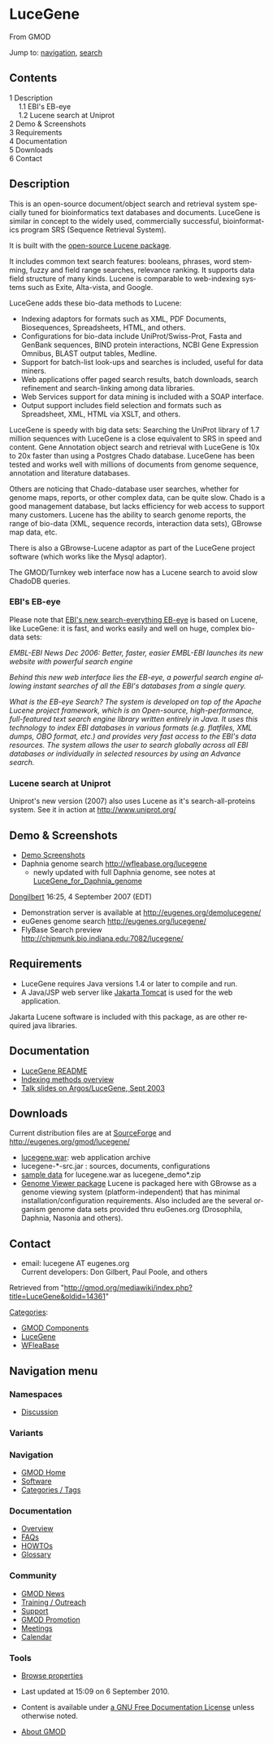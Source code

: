 <div id="mw-page-base" class="noprint">

</div>

<div id="mw-head-base" class="noprint">

</div>

<div id="content" class="mw-body" role="main">

<span id="top"></span>

<div id="mw-js-message" style="display:none;">

</div>



# <span dir="auto">LuceGene</span>

<div id="bodyContent">

<div id="siteSub">

From GMOD

</div>

<div id="contentSub">

</div>

<div id="jump-to-nav" class="mw-jump">

Jump to: [navigation](#mw-navigation), [search](#p-search)

</div>

<div id="mw-content-text" class="mw-content-ltr" lang="en" dir="ltr">

<div id="toc" class="toc">

<div id="toctitle">

## Contents

</div>

- [<span class="tocnumber">1</span>
  <span class="toctext">Description</span>](#Description)
  - [<span class="tocnumber">1.1</span> <span class="toctext">EBI's
    EB-eye</span>](#EBI.27s_EB-eye)
  - [<span class="tocnumber">1.2</span> <span class="toctext">Lucene
    search at Uniprot</span>](#Lucene_search_at_Uniprot)
- [<span class="tocnumber">2</span> <span class="toctext">Demo &
  Screenshots</span>](#Demo_.26_Screenshots)
- [<span class="tocnumber">3</span>
  <span class="toctext">Requirements</span>](#Requirements)
- [<span class="tocnumber">4</span>
  <span class="toctext">Documentation</span>](#Documentation)
- [<span class="tocnumber">5</span>
  <span class="toctext">Downloads</span>](#Downloads)
- [<span class="tocnumber">6</span>
  <span class="toctext">Contact</span>](#Contact)

</div>

## <span id="Description" class="mw-headline">Description</span>

This is an open-source document/object search and retrieval system
specially tuned for bioinformatics text databases and documents.
LuceGene is similar in concept to the widely used, commercially
successful, bioinformatics program SRS (Sequence Retrieval System).

It is built with the
<a href="http://jakarta.apache.org/lucene/" class="external text"
rel="nofollow">open-source Lucene package</a>.

It includes common text search features: booleans, phrases, word
stemming, fuzzy and field range searches, relevance ranking. It supports
data field structure of many kinds. Lucene is comparable to web-indexing
systems such as Exite, Alta-vista, and Google.

LuceGene adds these bio-data methods to Lucene:

- Indexing adaptors for formats such as XML, PDF Documents,
  Biosequences, Spreadsheets, HTML, and others.
- Configurations for bio-data include UniProt/Swiss-Prot, Fasta and
  GenBank sequences, BIND protein interactions, NCBI Gene Expression
  Omnibus, BLAST output tables, Medline.
- Support for batch-list look-ups and searches is included, useful for
  data miners.
- Web applications offer paged search results, batch downloads, search
  refinement and search-linking among data libraries.
- Web Services support for data mining is included with a SOAP
  interface.
- Output support includes field selection and formats such as
  Spreadsheet, XML, HTML via XSLT, and others.

LuceGene is speedy with big data sets: Searching the UniProt library of
1.7 million sequences with LuceGene is a close equivalent to SRS in
speed and content. Gene Annotation object search and retrieval with
LuceGene is 10x to 20x faster than using a Postgres Chado database.
LuceGene has been tested and works well with millions of documents from
genome sequence, annotation and literature databases.

Others are noticing that Chado-database user searches, whether for
genome maps, reports, or other complex data, can be quite slow. Chado is
a good management database, but lacks efficiency for web access to
support many customers. Lucene has the ability to search genome reports,
the range of bio-data (XML, sequence records, interaction data sets),
GBrowse map data, etc.

There is also a GBrowse-Lucene adaptor as part of the LuceGene project
software (which works like the Mysql adaptor).

The GMOD/Turnkey web interface now has a Lucene search to avoid slow
ChadoDB queries.

### <span id="EBI.27s_EB-eye" class="mw-headline">EBI's EB-eye</span>

Please note that
<a href="http://www.ebi.ac.uk/inc/help/search_help.html"
class="external text" rel="nofollow">EBI's new search-everything
EB-eye</a> is based on Lucene, like LuceGene: it is fast, and works
easily and well on huge, complex bio-data sets:

*EMBL-EBI News Dec 2006: Better, faster, easier EMBL-EBI launches its
new website with powerful search engine*

*Behind this new web interface lies the EB-eye, a powerful search engine
allowing instant searches of all the EBI's databases from a single
query.*

*What is the EB-eye Search? The system is developed on top of the Apache
Lucene project framework, which is an Open-source, high-performance,
full-featured text search engine library written entirely in Java. It
uses this technology to index EBI databases in various formats (e.g.
flatfiles, XML dumps, OBO format, etc.) and provides very fast access to
the EBI's data resources. The system allows the user to search globally
across all EBI databases or individually in selected resources by using
an Advance search.*

### <span id="Lucene_search_at_Uniprot" class="mw-headline">Lucene search at Uniprot</span>

Uniprot's new version (2007) also uses Lucene as it's
search-all-proteins system. See it in action at
<a href="http://www.uniprot.org/" class="external free"
rel="nofollow">http://www.uniprot.org/</a>

## <span id="Demo_.26_Screenshots" class="mw-headline">Demo & Screenshots</span>

- [Demo Screenshots](LuceGene_Screenshots "LuceGene Screenshots")
- Daphnia genome search
  <a href="http://wfleabase.org/lucegene" class="external free"
  rel="nofollow">http://wfleabase.org/lucegene</a>
  - newly updated with full Daphnia genome, see notes at
    [LuceGene_for_Daphnia_genome](LuceGene_for_Daphnia_genome "LuceGene for Daphnia genome")

[Dongilbert](User:Dongilbert "User:Dongilbert") 16:25, 4 September 2007
(EDT)

- Demonstration server is available at
  <a href="http://eugenes.org/demolucegene/" class="external free"
  rel="nofollow">http://eugenes.org/demolucegene/</a>
- euGenes genome search
  <a href="http://eugenes.org/lucegene/" class="external free"
  rel="nofollow">http://eugenes.org/lucegene/</a>
- FlyBase Search preview
  <a href="http://chipmunk.bio.indiana.edu:7082/lucegene/"
  class="external free"
  rel="nofollow">http://chipmunk.bio.indiana.edu:7082/lucegene/</a>

## <span id="Requirements" class="mw-headline">Requirements</span>

- LuceGene requires Java versions 1.4 or later to compile and run.
- A Java/JSP web server like
  <a href="http://tomcat.apache.org/" class="external text"
  rel="nofollow">Jakarta Tomcat</a> is used for the web application.

Jakarta Lucene software is included with this package, as are other
required java libraries.

## <span id="Documentation" class="mw-headline">Documentation</span>

- <a href="../mediawiki/images/f/fc/Lucegene-readme.txt" class="internal"
  title="Lucegene-readme.txt">LuceGene README</a>
- <a href="../mediawiki/images/f/fd/Lucegene-index-overview.txt"
  class="internal" title="Lucegene-index-overview.txt">Indexing methods
  overview</a>
- <a href="../mediawiki/images/0/07/Gmod-argos-sep03.pdf" class="internal"
  title="Gmod-argos-sep03.pdf">Talk slides on Argos/LuceGene, Sept
  2003</a>

## <span id="Downloads" class="mw-headline">Downloads</span>

Current distribution files are at <a
href="http://sourceforge.net/project/showfiles.php?group_id=27707&amp;package_id=120452"
class="external text" rel="nofollow">SourceForge</a> and
<a href="http://eugenes.org/gmod/lucegene/" class="external free"
rel="nofollow">http://eugenes.org/gmod/lucegene/</a>

- <a href="http://prdownloads.sourceforge.net/gmod/lucegene.war"
  class="external text" rel="nofollow">lucegene.war</a>: web application
  archive
- lucegene-\*-src.jar : sources, documents, configurations
- <a href="http://eugenes.org/gmod/lucegene/dist/" class="external text"
  rel="nofollow">sample data</a> for lucegene.war as lucegene_demo\*.zip
- <a href="http://eugenes.org/gmod/genomeview-package2008/"
  class="external text" rel="nofollow">Genome Viewer package</a> Lucene
  is packaged here with GBrowse as a genome viewing system
  (platform-independent) that has minimal installation/configuration
  requirements. Also included are the several organism genome data sets
  provided thru euGenes.org (Drosophila, Daphnia, Nasonia and others).

## <span id="Contact" class="mw-headline">Contact</span>

- email: lucegene AT eugenes.org  
  Current developers: Don Gilbert, Paul Poole, and others

</div>

<div class="printfooter">

Retrieved from
"<http://gmod.org/mediawiki/index.php?title=LuceGene&oldid=14361>"

</div>

<div id="catlinks" class="catlinks">

<div id="mw-normal-catlinks" class="mw-normal-catlinks">

[Categories](Special:Categories "Special:Categories"):

- [GMOD Components](Category:GMOD_Components "Category:GMOD Components")
- [LuceGene](Category:LuceGene "Category:LuceGene")
- [WFleaBase](Category:WFleaBase "Category:WFleaBase")

</div>

</div>

<div class="visualClear">

</div>

</div>

</div>

<div id="mw-navigation">

## Navigation menu

<div id="mw-head">



<div id="left-navigation">

<div id="p-namespaces" class="vectorTabs" role="navigation"
aria-labelledby="p-namespaces-label">

### Namespaces


- <span id="ca-talk"><a href="Talk:LuceGene" accesskey="t"
  title="Discussion about the content page [t]">Discussion</a></span>

</div>

<div id="p-variants" class="vectorMenu emptyPortlet" role="navigation"
aria-labelledby="p-variants-label">

### 

### Variants[](#)

<div class="menu">

</div>

</div>

</div>





</div>

</div>

</div>

<div id="mw-panel">

<div id="p-logo" role="banner">

<a href="Main_Page"
style="background-image: url(../images/GMOD-cogs.png);"
title="Visit the main page"></a>

</div>

<div id="p-Navigation" class="portal" role="navigation"
aria-labelledby="p-Navigation-label">

### Navigation

<div class="body">

- <span id="n-GMOD-Home">[GMOD Home](Main_Page)</span>
- <span id="n-Software">[Software](GMOD_Components)</span>
- <span id="n-Categories-.2F-Tags">[Categories /
  Tags](Categories)</span>

</div>

</div>

<div id="p-Documentation" class="portal" role="navigation"
aria-labelledby="p-Documentation-label">

### Documentation

<div class="body">

- <span id="n-Overview">[Overview](Overview)</span>
- <span id="n-FAQs">[FAQs](Category:FAQ)</span>
- <span id="n-HOWTOs">[HOWTOs](Category:HOWTO)</span>
- <span id="n-Glossary">[Glossary](Glossary)</span>

</div>

</div>

<div id="p-Community" class="portal" role="navigation"
aria-labelledby="p-Community-label">

### Community

<div class="body">

- <span id="n-GMOD-News">[GMOD News](GMOD_News)</span>
- <span id="n-Training-.2F-Outreach">[Training /
  Outreach](Training_and_Outreach)</span>
- <span id="n-Support">[Support](Support)</span>
- <span id="n-GMOD-Promotion">[GMOD Promotion](GMOD_Promotion)</span>
- <span id="n-Meetings">[Meetings](Meetings)</span>
- <span id="n-Calendar">[Calendar](Calendar)</span>

</div>

</div>

<div id="p-tb" class="portal" role="navigation"
aria-labelledby="p-tb-label">

### Tools

<div class="body">


- <span id="t-smwbrowselink"><a href="Special%3ABrowse/LuceGene" rel="smw-browse">Browse properties</a></span>


</div>

</div>

</div>

</div>

<div id="footer" role="contentinfo">

- <span id="footer-info-lastmod">Last updated at 15:09 on 6 September
  2010.</span>
<!-- - <span id="footer-info-viewcount">148,026 page views.</span> -->
- <span id="footer-info-copyright">Content is available under
  <a href="http://www.gnu.org/licenses/fdl-1.3.html" class="external"
  rel="nofollow">a GNU Free Documentation License</a> unless otherwise
  noted.</span>

<!-- -->

- <span id="footer-places-about">[About
  GMOD](GMOD:About "GMOD:About")</span>

<!-- -->






</div>
